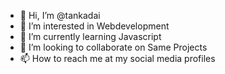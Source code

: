- 👋 Hi, I’m @tankadai
- 👀 I’m interested in Webdevelopment
- 🌱 I’m currently learning Javascript
- 💞️ I’m looking to collaborate on Same Projects
- 📫 How to reach me at my social media profiles
